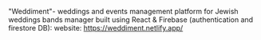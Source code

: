 "Weddiment"- weddings and events management platform for Jewish weddings bands manager
 built using React & Firebase (authentication and firestore DB): 
 website: https://weddiment.netlify.app/
